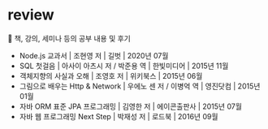 # review
🧨 책, 강의, 세미나 등의 공부 내용 및 후기

- Node.js 교과서 | 조현영 저 | 길벗 | 2020년 07월
- SQL 첫걸음 | 아사이 아츠시 저 / 박준용 역 | 한빛미디어 | 2015년 11월
- 객체지향의 사실과 오해 | 조영호 저 | 위키북스 | 2015년 06월
- 그림으로 배우는 Http & Network | 우에노 센 저 / 이병억 역 | 영진닷컴 | 2015년 01월
- 자바 ORM 표준 JPA 프로그래밍 | 김영한 저 | 에이콘출판사 | 2015년 07월
- 자바 웹 프로그래밍 Next Step | 박재성 저 | 로드북 | 2016년 09월
